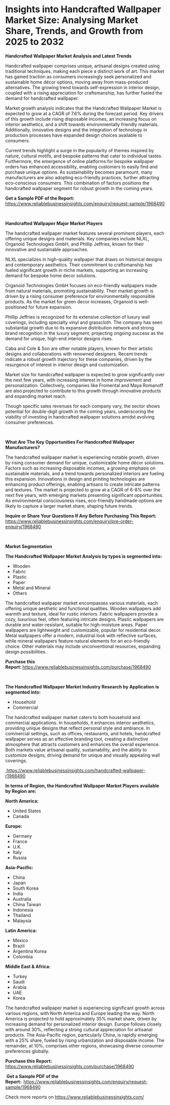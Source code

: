 <p><h1>Insights into Handcrafted Wallpaper Market Size: Analysing Market Share, Trends, and Growth from 2025 to 2032</h1></p><p><strong>Handcrafted Wallpaper Market Analysis and Latest Trends</strong></p>
<p><p>Handcrafted wallpaper comprises unique, artisanal designs created using traditional techniques, making each piece a distinct work of art. This market has gained traction as consumers increasingly seek personalized and sustainable home décor options, moving away from mass-produced alternatives. The growing trend towards self-expression in interior design, coupled with a rising appreciation for craftsmanship, has further fueled the demand for handcrafted wallpaper.</p><p>Market growth analysis indicates that the Handcrafted Wallpaper Market is expected to grow at a CAGR of 7.6% during the forecast period. Key drivers of this growth include rising disposable incomes, an increasing focus on interior aesthetics, and a shift towards environmentally friendly materials. Additionally, innovative designs and the integration of technology in production processes have expanded design choices available to consumers.</p><p>Current trends highlight a surge in the popularity of themes inspired by nature, cultural motifs, and bespoke patterns that cater to individual tastes. Furthermore, the emergence of online platforms for bespoke wallpaper orders has enhanced accessibility, enabling customers to easily find and purchase unique options. As sustainability becomes paramount, many manufacturers are also adopting eco-friendly practices, further attracting eco-conscious consumers. This combination of factors positions the handcrafted wallpaper segment for robust growth in the coming years.</p></p>
<p><strong>Get a Sample PDF of the Report:&nbsp;</strong> <a href="https://www.reliablebusinessinsights.com/enquiry/request-sample/1968490?utm_campaign=2209&utm_medium=2&utm_source=Github&utm_content=ia&utm_term=09022025&utm_id=handcrafted-wallpaper">https://www.reliablebusinessinsights.com/enquiry/request-sample/1968490</a></p>
<p>&nbsp;</p>
<p><strong>Handcrafted Wallpaper Major Market Players</strong></p>
<p><p>The handcrafted wallpaper market features several prominent players, each offering unique designs and materials. Key companies include NLXL, Organoid Technologies GmbH, and Phillip Jeffries, known for their innovative and sustainable approaches.</p><p>NLXL specializes in high-quality wallpaper that draws on historical designs and contemporary aesthetics. Their commitment to craftsmanship has fueled significant growth in niche markets, supporting an increasing demand for bespoke home decor solutions.</p><p>Organoid Technologies GmbH focuses on eco-friendly wallpapers made from natural materials, promoting sustainability. Their market growth is driven by a rising consumer preference for environmentally responsible products. As the market for green decor increases, Organoid is well-positioned for future expansion.</p><p>Phillip Jeffries is recognized for its extensive collection of luxury wall coverings, including specialty vinyl and grasscloth. The company has seen substantial growth due to its expansive distribution network and strong brand recognition in the luxury segment, projecting ongoing success as the demand for unique, high-end interior designs rises.</p><p>Caba and Cole & Son are other notable players, known for their artistic designs and collaborations with renowned designers. Recent trends indicate a robust growth trajectory for these companies, driven by the resurgence of interest in interior design and customization.</p><p>Market size for handcrafted wallpaper is expected to grow significantly over the next few years, with increasing interest in home improvement and personalization. Collectively, companies like Fromental and Maya Romanoff are also projected to contribute to this growth through innovative products and expanding market reach.</p><p>Though specific sales revenues for each company vary, the sector shows potential for double-digit growth in the coming years, underscoring the viability of investing in handcrafted wallpaper solutions amidst evolving consumer preferences.</p></p>
<p>&nbsp;</p>
<p><strong>What Are The Key Opportunities For Handcrafted Wallpaper Manufacturers?</strong></p>
<p><p>The handcrafted wallpaper market is experiencing notable growth, driven by rising consumer demand for unique, customizable home décor solutions. Factors such as increasing disposable incomes, a growing emphasis on sustainable materials, and a trend towards personalized interiors are fueling this expansion. Innovations in design and printing technologies are enhancing product offerings, enabling artisans to create intricate patterns and textures. The market is projected to grow at a CAGR of 6-8% over the next five years, with emerging markets presenting significant opportunities. As environmental consciousness rises, eco-friendly handmade options are likely to capture a larger market share, shaping future trends.</p></p>
<p><strong>Inquire or Share Your Questions If Any Before Purchasing This Report:</strong> <a href="https://www.reliablebusinessinsights.com/enquiry/pre-order-enquiry/1968490?utm_campaign=2209&utm_medium=2&utm_source=Github&utm_content=ia&utm_term=09022025&utm_id=handcrafted-wallpaper">https://www.reliablebusinessinsights.com/enquiry/pre-order-enquiry/1968490</a></p>
<p>&nbsp;</p>
<p><strong>Market Segmentation</strong></p>
<p><strong>The Handcrafted Wallpaper Market Analysis by types is segmented into:</strong></p>
<p><ul><li>Wooden</li><li>Fabric</li><li>Plastic</li><li>Paper</li><li>Metal and Mineral</li><li>Others</li></ul></p>
<p><p>The handcrafted wallpaper market encompasses various materials, each offering unique aesthetic and functional qualities. Wooden wallpapers add warmth and texture, ideal for rustic interiors. Fabric wallpapers provide a cozy, luxurious feel, often featuring intricate designs. Plastic wallpapers are durable and water-resistant, suitable for high-moisture areas. Paper wallpapers are lightweight and customizable, popular for residential decor. Metal wallpapers offer a modern, industrial look with reflective surfaces, while mineral wallpapers feature natural elements for an eco-friendly choice. Other materials may include unconventional resources, expanding design possibilities.</p></p>
<p><strong>Purchase this Report:&nbsp;</strong><a href="https://www.reliablebusinessinsights.com/purchase/1968490?utm_campaign=2209&utm_medium=2&utm_source=Github&utm_content=ia&utm_term=09022025&utm_id=handcrafted-wallpaper">https://www.reliablebusinessinsights.com/purchase/1968490</a></p>
<p>&nbsp;</p>
<p><strong>The Handcrafted Wallpaper Market Industry Research by Application is segmented into:</strong></p>
<p><ul><li>Household</li><li>Commercial</li></ul></p>
<p><p>The handcrafted wallpaper market caters to both household and commercial applications. In households, it enhances interior aesthetics, providing unique designs that reflect personal style and ambiance. In commercial settings, such as offices, restaurants, and hotels, handcrafted wallpaper serves as an effective branding tool, creating a distinctive atmosphere that attracts customers and enhances the overall experience. Both markets value artisanal quality, sustainability, and the ability to customize designs, driving demand for unique and visually appealing wall coverings.</p></p>
<p><a href="https://www.reliablebusinessinsights.com/handcrafted-wallpaper-r1968490?utm_campaign=2209&utm_medium=2&utm_source=Github&utm_content=ia&utm_term=09022025&utm_id=handcrafted-wallpaper">&nbsp;https://www.reliablebusinessinsights.com/handcrafted-wallpaper-r1968490</a></p>
<p><strong>In terms of Region, the Handcrafted Wallpaper Market Players available by Region are:</strong></p>
<p>
    <p> <strong> North America: </strong>
        <ul>
            <li>United States</li>
            <li>Canada</li>
        </ul>
        </p> 
    <p> <strong> Europe: </strong>
        <ul>
            <li>Germany</li>
            <li>France</li>
            <li>U.K.</li>
            <li>Italy</li>
            <li>Russia</li>
        </ul>
        </p> 
    <p> <strong> Asia-Pacific: </strong>
        <ul>
            <li>China</li>
            <li>Japan</li>
            <li>South Korea</li>
            <li>India</li>
            <li>Australia</li>
            <li>China Taiwan</li>
            <li>Indonesia</li>
            <li>Thailand</li>
            <li>Malaysia</li>
        </ul>
        </p> 
    <p> <strong> Latin America: </strong>
        <ul>
            <li>Mexico</li>
            <li>Brazil</li>
            <li>Argentina Korea</li>
            <li>Colombia</li>
        </ul>
        </p> 
    <p> <strong> Middle East & Africa: </strong>
        <ul>
            <li>Turkey</li>
            <li>Saudi</li>
            <li>Arabia</li>
            <li>UAE</li>
            <li>Korea</li>
        </ul>
    </p>
    </p>
<p><p>The handcrafted wallpaper market is experiencing significant growth across various regions, with North America and Europe leading the way. North America is projected to hold approximately 35% market share, driven by increasing demand for personalized interior design. Europe follows closely with around 30%, reflecting a strong cultural appreciation for artisanal products. The Asia-Pacific region, particularly China, is rapidly emerging with a 25% share, fueled by rising urbanization and disposable income. The remainder, at 10%, comprises other regions, showcasing diverse consumer preferences globally.</p></p>
<p><strong>Purchase this Report: </strong><a href="https://www.reliablebusinessinsights.com/purchase/1968490?utm_campaign=2209&utm_medium=2&utm_source=Github&utm_content=ia&utm_term=09022025&utm_id=handcrafted-wallpaper">https://www.reliablebusinessinsights.com/purchase/1968490</a></p>
<p>&nbsp;<strong>Get a Sample PDF of the Report:&nbsp;&nbsp;</strong><a href="https://www.reliablebusinessinsights.com/enquiry/request-sample/1968490?utm_campaign=2209&utm_medium=2&utm_source=Github&utm_content=ia&utm_term=09022025&utm_id=handcrafted-wallpaper">https://www.reliablebusinessinsights.com/enquiry/request-sample/1968490</a></p>
<p><strong></strong></p>
<p>Check more reports on <a href="https://www.reliablebusinessinsights.com/?utm_campaign=2209&utm_medium=2&utm_source=Github&utm_content=ia&utm_term=09022025&utm_id=handcrafted-wallpaper">https://www.reliablebusinessinsights.com/</a></p>